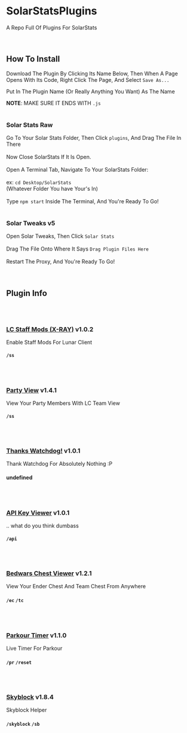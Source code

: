 # SolarStatsPlugins
A Repo Full Of Plugins For SolarStats
<br /><br /><br />
## How To Install
Download The Plugin By Clicking Its Name Below, Then When A Page Opens With Its Code, Right Click The Page, And Select `Save As...`

Put In The Plugin Name (Or Really Anything You Want) As The Name 

**NOTE**: MAKE SURE IT ENDS WITH `.js`
<br /><br />
### Solar Stats Raw
Go To Your Solar Stats Folder, Then Click `plugins`, And Drag The File In There
<br /><br />
Now Close SolarStats If It Is Open.
<br /><br />
Open A Terminal Tab, Navigate To Your SolarStats Folder:
<br /><br />
ex: `cd Desktop/SolarStats`<br />
(Whatever Folder You have Your's In)
<br /><br />
Type `npm start` Inside The Terminal, And You're Ready To Go!
<br /><br />
### Solar Tweaks v5
Open Solar Tweaks, Then Click `Solar Stats`
<br /><br />
Drag The File Onto Where It Says `Drag Plugin Files Here`
<br /><br />
Restart The Proxy, And You're Ready To Go!
<br /><br /><br />
## Plugin Info
<br /><br />
### [LC Staff Mods (X-RAY)](https://raw.githubusercontent.com/TBHGodPro/SolarStatsPlugins/main/Plugins%20(Compressed)/LCStaffMods.js) v1.0.2
Enable Staff Mods For Lunar Client
####  `/ss`
<br /><br />
### [Party View](https://raw.githubusercontent.com/TBHGodPro/SolarStatsPlugins/main/Plugins%20(Compressed)/PartyView.js) v1.4.1
View Your Party Members With LC Team View
####  `/ss`
<br /><br />
### [Thanks Watchdog!](https://raw.githubusercontent.com/TBHGodPro/SolarStatsPlugins/main/Plugins%20(Compressed)/ThanksWatchdog.js) v1.0.1
Thank Watchdog For Absolutely Nothing :P
#### undefined
<br /><br />
### [API Key Viewer](https://raw.githubusercontent.com/TBHGodPro/SolarStatsPlugins/main/Plugins%20(Compressed)/apiKeyViewer.js) v1.0.1
.. what do you think dumbass
####  `/api`
<br /><br />
### [Bedwars Chest Viewer](https://raw.githubusercontent.com/TBHGodPro/SolarStatsPlugins/main/Plugins%20(Compressed)/bedwarsChestViewer.js) v1.2.1
View Your Ender Chest And Team Chest From Anywhere
####  `/ec` `/tc`
<br /><br />
### [Parkour Timer](https://raw.githubusercontent.com/TBHGodPro/SolarStatsPlugins/main/Plugins%20(Compressed)/parkourTimer.js) v1.1.0
Live Timer For Parkour
####  `/pr` `/reset`
<br /><br />
### [Skyblock](https://raw.githubusercontent.com/TBHGodPro/SolarStatsPlugins/main/Plugins%20(Compressed)/skyblockStats.js) v1.8.4
Skyblock Helper
####  `/skyblock` `/sb`
